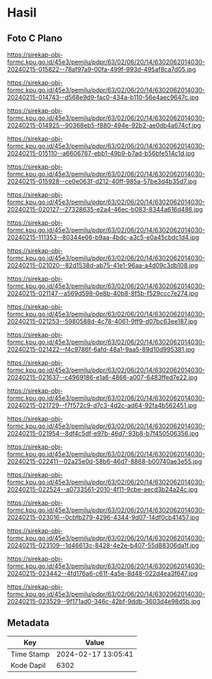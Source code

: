 # Hasil

## Foto C Plano

https://sirekap-obj-formc.kpu.go.id/45e3/pemilu/pdpr/63/02/06/20/14/6302062014030-20240215-015822--78af97a9-00fa-499f-993d-495af8ca7d05.jpg

https://sirekap-obj-formc.kpu.go.id/45e3/pemilu/pdpr/63/02/06/20/14/6302062014030-20240215-014743--d568e9d9-fac0-434a-b110-56e4aec9647c.jpg

https://sirekap-obj-formc.kpu.go.id/45e3/pemilu/pdpr/63/02/06/20/14/6302062014030-20240215-014925--90368eb5-f880-494e-92b2-ae0db4a674cf.jpg

https://sirekap-obj-formc.kpu.go.id/45e3/pemilu/pdpr/63/02/06/20/14/6302062014030-20240215-015110--a6606767-ebb1-49b9-b7ad-b56bfe514c1d.jpg

https://sirekap-obj-formc.kpu.go.id/45e3/pemilu/pdpr/63/02/06/20/14/6302062014030-20240215-015928--ce0e063f-d212-40ff-985a-57be3d4b35d7.jpg

https://sirekap-obj-formc.kpu.go.id/45e3/pemilu/pdpr/63/02/06/20/14/6302062014030-20240215-020127--27328635-e2a4-46ec-b083-8344a616d486.jpg

https://sirekap-obj-formc.kpu.go.id/45e3/pemilu/pdpr/63/02/06/20/14/6302062014030-20240215-111353--80344e66-b9aa-4bdc-a3c5-e0a45cbdc1d4.jpg

https://sirekap-obj-formc.kpu.go.id/45e3/pemilu/pdpr/63/02/06/20/14/6302062014030-20240215-021020--82d1538d-ab75-41e1-96aa-a4d09c3db108.jpg

https://sirekap-obj-formc.kpu.go.id/45e3/pemilu/pdpr/63/02/06/20/14/6302062014030-20240215-021147--a569d598-0e8b-40b8-8f5b-f529ccc7e274.jpg

https://sirekap-obj-formc.kpu.go.id/45e3/pemilu/pdpr/63/02/06/20/14/6302062014030-20240215-021253--5980588d-4c78-4061-9ff9-d07bc63ee187.jpg

https://sirekap-obj-formc.kpu.go.id/45e3/pemilu/pdpr/63/02/06/20/14/6302062014030-20240215-021422--f4c9786f-6afd-48a1-9aa5-89d10d995381.jpg

https://sirekap-obj-formc.kpu.go.id/45e3/pemilu/pdpr/63/02/06/20/14/6302062014030-20240215-021637--c4969186-e1a6-4866-a007-6483ffed7e22.jpg

https://sirekap-obj-formc.kpu.go.id/45e3/pemilu/pdpr/63/02/06/20/14/6302062014030-20240215-021729--f7f572c9-d7c3-4d2c-ad64-92fa4b562451.jpg

https://sirekap-obj-formc.kpu.go.id/45e3/pemilu/pdpr/63/02/06/20/14/6302062014030-20240215-021954--8df4c5df-e97b-46d7-93b8-b7f450506356.jpg

https://sirekap-obj-formc.kpu.go.id/45e3/pemilu/pdpr/63/02/06/20/14/6302062014030-20240215-022411--02a25e0d-58b6-46d7-8868-b00740ae3e55.jpg

https://sirekap-obj-formc.kpu.go.id/45e3/pemilu/pdpr/63/02/06/20/14/6302062014030-20240215-022524--a0733561-2010-4f11-9cbe-aecd3b24a24c.jpg

https://sirekap-obj-formc.kpu.go.id/45e3/pemilu/pdpr/63/02/06/20/14/6302062014030-20240215-023016--0cbfb279-4296-4344-9d07-14df0cb41457.jpg

https://sirekap-obj-formc.kpu.go.id/45e3/pemilu/pdpr/63/02/06/20/14/6302062014030-20240215-023109--1d46613c-8428-4e2e-b407-55d88306da1f.jpg

https://sirekap-obj-formc.kpu.go.id/45e3/pemilu/pdpr/63/02/06/20/14/6302062014030-20240215-023442--4fd176a6-c61f-4a5e-8d48-022d4ea3f647.jpg

https://sirekap-obj-formc.kpu.go.id/45e3/pemilu/pdpr/63/02/06/20/14/6302062014030-20240215-023529--9f171ad0-346c-42bf-9ddb-3603d4e98d5b.jpg


## Metadata

| Key        | Value               |
| ---------- | ------------------- |
| Time Stamp | 2024-02-17 13:05:41 |
| Kode Dapil | 6302                |



